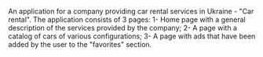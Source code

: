 An application for a company providing car rental services in Ukraine - "Car
rental". The application consists of 3 pages: 1- Home page with a general
description of the services provided by the company; 2- A page with a catalog of
cars of various configurations; 3- A page with ads that have been added by the
user to the "favorites" section.
